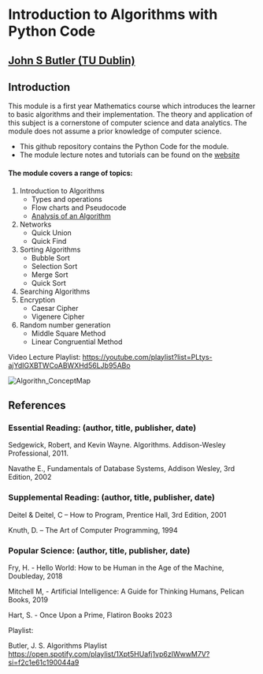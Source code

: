# Introduction to Algorithms with Python Code
## [John S Butler (TU Dublin)](https://johnsbutler.netlify.com/)

## Introduction
This module is a first year Mathematics course which introduces the learner to basic algorithms and their implementation.  The theory and application of this subject is a cornerstone of computer science and data analytics.  The module does not assume a prior knowledge of computer science.

* This github repository contains the Python Code for the module.
* The module lecture notes and tutorials can be found on the [website](https://sites.google.com/dit.ie/math1812/home)

#### The module covers a range of topics:
1.  Introduction to Algorithms
    - Types and operations
    - Flow charts and Pseudocode
    - [Analysis of an Algorithm](https://github.com/john-s-butler-dit/Intro-to-Algorithms/blob/master/Chapter%201-%20Introduction_to_Algorithms/Simple%20Algorithms.ipynb)
2. Networks
   -   Quick Union
   -   Quick Find
3. Sorting Algorithms
   - Bubble Sort
   - Selection Sort
   - Merge Sort
   - Quick Sort
4. Searching Algorithms
5. Encryption
   - Caesar Cipher
   - Vigenere Cipher
6. Random number generation 
   -  Middle Square Method
   -  Linear Congruential  Method


Video Lecture Playlist:
https://youtube.com/playlist?list=PLtys-ajYdIGXBTWCoABWXHd56LJb95ABo

![Algorithn_ConceptMap](https://user-images.githubusercontent.com/30832003/202928086-a4ef7c01-b4d3-4912-9ac7-7d9885564e1a.png)

## References
### Essential Reading:  (author, title, publisher, date)
Sedgewick, Robert, and Kevin Wayne. Algorithms. Addison-Wesley Professional, 2011.

Navathe E., Fundamentals of Database Systems, Addison Wesley, 3rd Edition, 2002

### Supplemental Reading:  (author, title, publisher, date)
Deitel & Deitel, C – How to Program, Prentice Hall, 3rd Edition, 2001

Knuth, D. – The Art of Computer Programming, 1994

### Popular Science: (author, title, publisher, date)
Fry, H. - Hello World: How to be Human in the Age of the Machine, Doubleday, 2018

Mitchell M, - Artificial Intelligence: A Guide for Thinking Humans, Pelican Books, 2019

Hart, S. - Once Upon a Prime, Flatiron Books 2023

Playlist:

Butler, J. S. Algorithms Playlist https://open.spotify.com/playlist/1Xpt5HUafj1vp6zIWwwM7V?si=f2c1e61c190044a9
